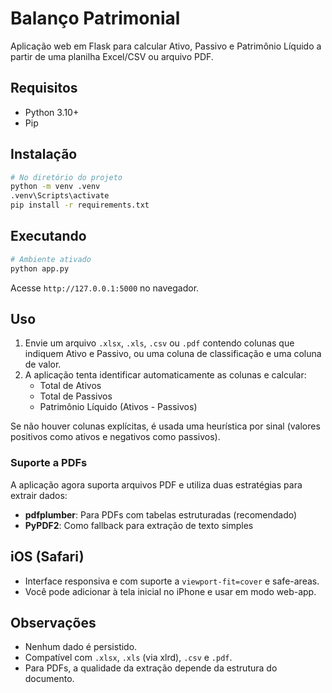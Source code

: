 # Balanço Patrimonial

Aplicação web em Flask para calcular Ativo, Passivo e Patrimônio Líquido a partir de uma planilha Excel/CSV ou arquivo PDF.

## Requisitos
- Python 3.10+
- Pip

## Instalação
```bash
# No diretório do projeto
python -m venv .venv
.venv\Scripts\activate
pip install -r requirements.txt
```

## Executando
```bash
# Ambiente ativado
python app.py
```
Acesse `http://127.0.0.1:5000` no navegador.

## Uso
1. Envie um arquivo `.xlsx`, `.xls`, `.csv` ou `.pdf` contendo colunas que indiquem Ativo e Passivo, ou uma coluna de classificação e uma coluna de valor.
2. A aplicação tenta identificar automaticamente as colunas e calcular:
   - Total de Ativos
   - Total de Passivos
   - Patrimônio Líquido (Ativos - Passivos)

Se não houver colunas explícitas, é usada uma heurística por sinal (valores positivos como ativos e negativos como passivos).

### Suporte a PDFs
A aplicação agora suporta arquivos PDF e utiliza duas estratégias para extrair dados:
- **pdfplumber**: Para PDFs com tabelas estruturadas (recomendado)
- **PyPDF2**: Como fallback para extração de texto simples

## iOS (Safari)
- Interface responsiva e com suporte a `viewport-fit=cover` e safe-areas.
- Você pode adicionar à tela inicial no iPhone e usar em modo web-app.

## Observações
- Nenhum dado é persistido.
- Compatível com `.xlsx`, `.xls` (via xlrd), `.csv` e `.pdf`.
- Para PDFs, a qualidade da extração depende da estrutura do documento.
